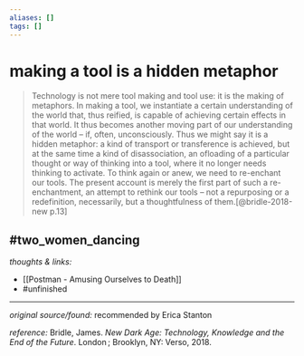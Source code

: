 ```yaml
---
aliases: []
tags: []
---
```


# making a tool is a hidden metaphor
> Technology is not mere tool making and tool use: it is the making of metaphors. In making a tool, we instantiate a certain understanding of the world that, thus reified, is capable of achieving certain effects in that world. It thus becomes another moving part of our understanding of the world – if, often, unconsciously. Thus we might say it is a hidden metaphor: a kind of transport or transference is achieved, but at the same time a kind of disassociation, an ofloading of a particular thought or way of thinking into a tool, where it no longer needs thinking to activate. To think again or anew, we need to re-enchant our tools. The present account is merely the first part of such a re-enchantment, an attempt to rethink our tools – not a repurposing or a redefinition, necessarily, but a thoughtfulness of them.[@bridle-2018-new p.13]

#two_women_dancing 
---

_thoughts & links:_

- [[Postman - Amusing Ourselves to Death]]
- #unfinished 

---

_original source/found:_ recommended by Erica Stanton

_reference:_ Bridle, James. _New Dark Age: Technology, Knowledge and the End of the Future_. London ; Brooklyn, NY: Verso, 2018.